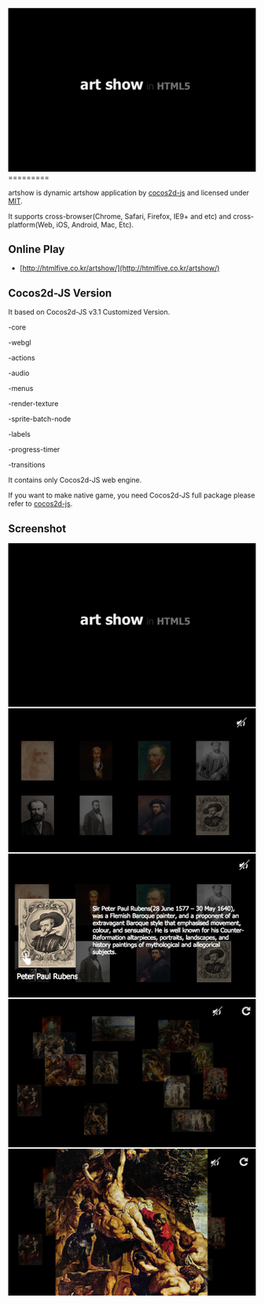 <img src="./doc/s1.png"> 
=========

artshow is dynamic artshow application by [cocos2d-js](https://github.com/cocos2d/cocos2d-js) and licensed under [MIT](./LICENSE).

It supports cross-browser(Chrome, Safari, Firefox, IE9+ and etc) and cross-platform(Web, iOS, Android, Mac, Etc).

## Online Play

- [http://htmlfive.co.kr/artshow/](http://htmlfive.co.kr/artshow/)

## Cocos2d-JS Version

It based on Cocos2d-JS v3.1 Customized Version.

-core

-webgl

-actions

-audio

-menus

-render-texture

-sprite-batch-node

-labels

-progress-timer

-transitions

It contains only Cocos2d-JS web engine.

If you want to make native game, you need Cocos2d-JS full package please refer to [cocos2d-js](https://github.com/cocos2d/cocos2d-js).

## Screenshot

<img src="./doc/s1.png"> 

<img src="./doc/s2.png"> 

<img src="./doc/s3.png"> 

<img src="./doc/s4.png"> 

<img src="./doc/s5.png"> 
